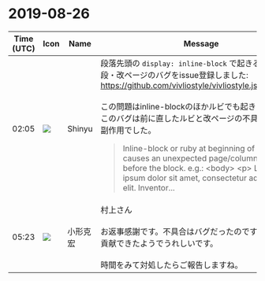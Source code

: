 # 2019-08-26

|Time (UTC)|Icon|Name|Message|
|---|---|---|---|
|02:05|![](https://avatars.slack-edge.com/2019-04-17/604316276593_b98417506de391d2c423_72.jpg)|Shinyu|段落先頭の `display: inline-block` で起きる余計な改段・改ページのバグをissue登録しました:<br><https://github.com/vivliostyle/vivliostyle.js/issues/546><br><br>この問題はinline-blockのほかルビでも起きるもので、このバグは前に直したルビと改ページの不具合の修正の副作用でした。<br><blockquote>Inline-block or ruby at beginning of a block causes an unexpected page/column break before the block. e.g.: &lt;body&gt; &lt;p&gt; Lorem ipsum dolor sit amet, consectetur adipisicing elit. Inventor...</blockquote>|
|05:23|![](https://avatars.slack-edge.com/2020-01-22/918424979847_0035b70d5fcd5cec902e_72.png)|小形克宏|村上さん<br><br>お返事感謝です。不具合はバグだったのですね。少しは貢献できたようでうれしいです。<br><br>時間をみて対処したらご報告しますね。|
